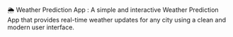 🌦️ Weather Prediction App : 
A simple and interactive Weather Prediction App that provides real-time weather updates for any city using a clean and modern user interface.

